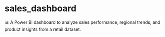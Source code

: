 # sales_dashboard
📊 A Power BI dashboard to analyze sales performance, regional trends, and product insights from a retail dataset.
